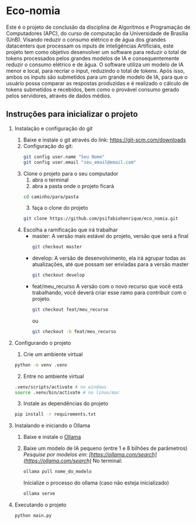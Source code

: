 # Eco-nomia

Este é o projeto de conclusão da disciplina de Algoritmos e Programação de Computadores (APC), do curso de computação da Universidade de Brasília (UnB).
Visando reduzir o consumo elétrico e de água dos grandes datacenters que processam os inputs de inteligências Artificiais, este projeto tem como objetivo desenvolver um software para reduzir o total de tokens processados pelos grandes modelos de IA e consequentemente reduzir o consumo elétrico e de água. O software utiliza um modelo de IA menor e local, para recriar o input, reduzindo o total de tokens. Após isso, ambos os inputs são submetidos para um grande modelo de IA, para que o usuário possa comparar as respostas produzidas e é realizado o cálculo de tokens submetidos e recebidos, bem como o provável consumo gerado pelos servidores, através de dados médios.


## Instruções para inicializar o projeto

1. Instalação e configuração do git

    1. Baixe e instale o git através do link: https://git-scm.com/downloads
    2. Configuração do git:
        ```bash
        git config user.name "Seu Nome"
        git config user.email "seu_email@email.com"
        ```
    3. Clone o projeto para o seu computador
        1. abra o terminal
        2. abra a pasta onde o projeto ficará
        ```bash
        cd caminho/para/pasta
        ```
        3. faça o clone do projeto
        ```bash
        git clone https://github.com/psifabiohenrique/eco_nomia.git
        ```
    4. Escolha a ramificação que irá trabalhar
        + master:
            A versão mais estável do projeto, versão que será a final
            ```bash
            git checkout master
            ```
        + develop:
            A versão de desenvolvimento, ela irá agrupar todas as atualizações, até que possam ser enviadas para a versão master
            ```bash
            git checkout develop
            ```
        + feat/meu_recurso
            A versão com o novo recurso que você está trabalhando, você deverá criar esse ramo para contribuir com o projeto.
            ```bash
            git checkout feat/meu_recurso
            ```
            ou
            ```bash
            git checkout -b feat/meu_recurso
            ```

2. Configurando o projeto

    1. Crie um ambiente virtual
    ```bash
    python -m venv .venv
    ```
    2. Entre no ambiente virtual
    ``` bash
    .venv/scripts/activate # no windows
    source .venv/bin/activate # no linux/mac
    ```
    3. Instale as dependências do projeto
    ``` bash
    pip install -r requirements.txt
    ```

3. Instalando e iniciando o Ollama
    1. Baixe e instale o [Ollama](https://ollama.com/download)
    2. Baixe um modelo de IA pequeno (entre 1 e 8 bilhões de parâmetros)
        *Pesquise por modelos em: [https://ollama.com/search](https://ollama.com/search)*
        No terminal:
        ```bash
        ollama pull nome_do_modelo
        ```
        Inicialize o processo do ollama (caso não esteja inicializado)

        ```bash
        ollama serve
        ```

4. Executando o projeto
    ```bash
    python main.py
    ```